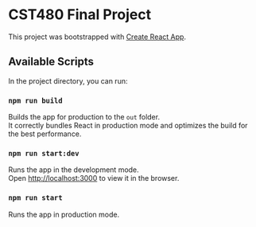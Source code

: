 # CST480 Final Project

This project was bootstrapped with [Create React App](https://github.com/facebook/create-react-app).

## Available Scripts

In the project directory, you can run:

### `npm run build`

Builds the app for production to the `out` folder.\
It correctly bundles React in production mode and optimizes the build for the best performance.

### `npm run start:dev`

Runs the app in the development mode.\
Open [http://localhost:3000](http://localhost:3000) to view it in the browser.

### `npm run start`

Runs the app in production mode.
